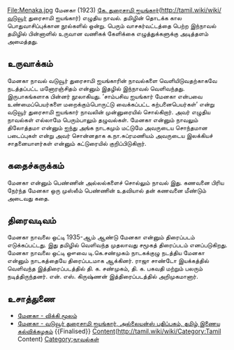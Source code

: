 [File:Menaka.jpg](http://tamil.wiki/wiki/thumb|மேனகா)
மேனகா (1923) [கே. துரைசாமி ஐயங்கார்](வடுவூர்)(http://tamil.wiki/wiki/வடுவூர் துரைசாமி ஐயங்கார்) எழுதிய நாவல். தமிழின் தொடக்க கால பொதுவாசிப்புக்கான நூல்களில் ஒன்று. பெரும் வாசகர்வட்டத்தை பெற்ற இந்நாவல் தமிழில் பின்னாளில் உருவான வணிகக் கேளிக்கை எழுத்துக்களுக்கு அடித்தளம் அமைத்தது.
## உருவாக்கம்
மேனகா நாவல் வடுவூர் துரைசாமி ஐயங்காரின் நாவல்களை வெளியிடுவதற்காகவே நடத்தப்பட்ட மனோரஞ்சிதம் என்னும் இதழில் இந்நாவல் வெளிவந்தது. இருபாகங்களாக பின்னர் நூலாகியது. ’சாம்பசிவ ஐயங்கார் மேனகா என்பவை உண்மைப்பெயர்களை மறைக்கும்பொருட்டு வைக்கப்பட்ட கற்பனைபெயர்கள்’ என்று வடுவூர் துரைசாமி ஐயங்கார் நாவலின் முன்னுரையில் சொல்கிறார். அவர் எழுதிய நாவல்கள் எல்லாமே  பெரும்பாலும் தழுவல்கள். மேனகா என்னும் நாவலும் திலோத்தமா என்னும் ஐந்து அங்க நாடகமும் மட்டுமே அவருடைய சொந்தமான படைப்புகள் என்று அவர் சொன்னதாக க.நா.சுப்ரமணியம் அவருடைய இலக்கியச் சாதனையாளர்கள் என்னும் கட்டுரையில் குறிப்பிடுகிறார்.
## கதைச்சுருக்கம்
மேனகா என்னும் பெண்ணின் அல்லல்களைச் சொல்லும் நாவல் இது. கணவனை பிரிய நேர்ந்த மேனகா ஒரு முஸ்லீம் பெண்ணின் உதவியால் தன் கணவனை மீண்டும் அடைவது கதை.
## திரைவடிவம்
மேனகா நாவலை ஒட்டி 1935-ஆம் ஆண்டு மேனகா என்னும் திரைப்படம் எடுக்கப்பட்டது. இது தமிழில் வெளிவந்த முதலாவது சமூகத் திரைப்படம் எனப்படுகிறது. மேனகா நாவலை ஒட்டி ஔவை டி.கெ.சண்முகம் நாடகக்குழு நடத்திய மேனகா என்னும் நாடகத்தையே திரைப்படமாக ஆக்கினர். ராஜா சாண்டோ இயக்கத்தில் வெளிவந்த இத்திரைப்படத்தில் தி. க. சண்முகம், தி. க. பகவதி மற்றும் பலரும் நடித்திருந்தனர். என். எஸ். கிருஷ்ணன் இத்திரைப்படத்தில் அறிமுகமானார்.
## உசாத்துணை
* [மேனகா - விக்கி மூலம்](https://ta.wikisource.org/wiki/%E0%AE%AE%E0%AF%87%E0%AE%A9%E0%AE%95%E0%AE%BE_1/005-022)
* [மேனகா - வடுவூர் துரைசாமி ஐயங்கார், அல்லையன்ஸ் பதிப்பகம், தமிழ் இணைய கல்விக்கழகம்](http://www.tamilvu.org/library/nationalized/pdf/45-duraisamiiyengar.vaduvur/menakapart-1.pdf)
{{Finalised}}
[Content](Category:Tamil)(http://tamil.wiki/wiki/Category:Tamil Content)
[Category:நாவல்கள்](http://tamil.wiki/wiki/Category:நாவல்கள்)